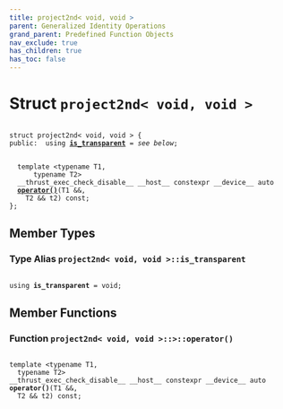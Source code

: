 ```yaml
---
title: project2nd< void, void >
parent: Generalized Identity Operations
grand_parent: Predefined Function Objects
nav_exclude: true
has_children: true
has_toc: false
---
```


# Struct `project2nd< void, void >`

<code class="doxybook">
<span>struct project2nd&lt; void, void &gt; {</span>
<span>public:</span><span>&nbsp;&nbsp;using <b><a href="/api/classes/structproject2nd_3_01void_00_01void_01_4.html#using-is_transparent">is&#95;transparent</a></b> = <i>see below</i>;</span>
<br>
<span>&nbsp;&nbsp;template &lt;typename T1,</span>
<span>&nbsp;&nbsp;&nbsp;&nbsp;&nbsp;&nbsp;typename T2&gt;</span>
<span>&nbsp;&nbsp;__thrust_exec_check_disable__ __host__ constexpr __device__ auto </span><span>&nbsp;&nbsp;<b><a href="/api/classes/structproject2nd_3_01void_00_01void_01_4.html#function-operator()">operator()</a></b>(T1 &&,</span>
<span>&nbsp;&nbsp;&nbsp;&nbsp;T2 && t2) const;</span>
<span>};</span>
</code>

## Member Types

<h3 id="using-is_transparent">
Type Alias <code>project2nd&lt; void, void &gt;::is&#95;transparent</code>
</h3>

<code class="doxybook">
<span>using <b>is_transparent</b> = void;</span></code>

## Member Functions

<h3 id="function-operator()">
Function <code>project2nd&lt; void, void &gt;::&gt;::operator()</code>
</h3>

<code class="doxybook">
<span>template &lt;typename T1,</span>
<span>&nbsp;&nbsp;typename T2&gt;</span>
<span>__thrust_exec_check_disable__ __host__ constexpr __device__ auto </span><span><b>operator()</b>(T1 &&,</span>
<span>&nbsp;&nbsp;T2 && t2) const;</span></code>

